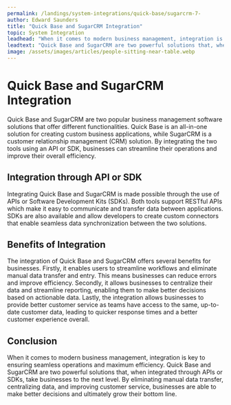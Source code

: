 ```yaml
---
permalink: /landings/system-integrations/quick-base/sugarcrm-7-
author: Edward Saunders
title: "Quick Base and SugarCRM Integration"
topic: System Integration
leadhead: "When it comes to modern business management, integration is key to ensuring seamless operations and maximum efficiency"
leadtext: "Quick Base and SugarCRM are two powerful solutions that, when integrated through APIs or SDKs, take businesses to the next level. By eliminating manual data transfer, centralizing data, and improving customer service, businesses are able to make better decisions and ultimately grow their bottom line."
image: /assets/images/articles/people-sitting-near-table.webp
---
```

<div class="arttext">      <h1>Quick Base and SugarCRM Integration</h1>
      <p>
         Quick Base and SugarCRM are two popular business management software solutions that offer different functionalities. Quick Base is an all-in-one solution for creating custom business applications, while SugarCRM is a customer relationship management (CRM) solution. By integrating the two tools using an API or SDK, businesses can streamline their operations and improve their overall efficiency.
      </p>
      <h2>Integration through API or SDK</h2>
      <p>
         Integrating Quick Base and SugarCRM is made possible through the use of APIs or Software Development Kits (SDKs). Both tools support RESTful APIs which make it easy to communicate and transfer data between applications. SDKs are also available and allow developers to create custom connectors that enable seamless data synchronization between the two solutions.
      </p>
      <h2>Benefits of Integration</h2>
      <p>
         The integration of Quick Base and SugarCRM offers several benefits for businesses. Firstly, it enables users to streamline workflows and eliminate manual data transfer and entry. This means businesses can reduce errors and improve efficiency. Secondly, it allows businesses to centralize their data and streamline reporting, enabling them to make better decisions based on actionable data. Lastly, the integration allows businesses to provide better customer service as teams have access to the same, up-to-date customer data, leading to quicker response times and a better customer experience overall.
      </p>
      <h2>Conclusion</h2>
      <p>
         When it comes to modern business management, integration is key to ensuring seamless operations and maximum efficiency. Quick Base and SugarCRM are two powerful solutions that, when integrated through APIs or SDKs, take businesses to the next level. By eliminating manual data transfer, centralizing data, and improving customer service, businesses are able to make better decisions and ultimately grow their bottom line.
      </p>
</div>